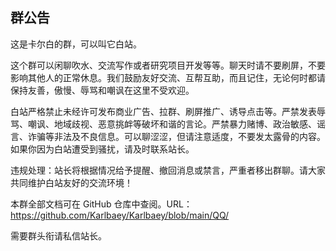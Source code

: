 ## 群公告

这是卡尔白的群，可以叫它白站。

这个群可以闲聊吹水、交流写作或者研究项目开发等等。聊天时请不要刷屏，不要影响其他人的正常休息。我们鼓励友好交流、互帮互助，而且记住，无论何时都请保持友善，傲慢、辱骂和嘲讽在这里不受欢迎。

白站严格禁止未经许可发布商业广告、拉群、刷屏推广、诱导点击等。严禁发表辱骂、嘲讽、地域歧视、恶意挑衅等破坏和谐的言论。严禁暴力赌博、政治敏感、谣言、诈骗等非法及不良信息。可以聊涩涩，但请注意适度，不要发太露骨的内容。如果你因为白站遭受到骚扰，请及时联系站长。

违规处理：站长将根据情况给予提醒、撤回消息或禁言，严重者移出群聊。请大家共同维护白站友好的交流环境！

本群全部文档可在 GitHub 仓库中查阅。URL：<https://github.com/Karlbaey/Karlbaey/blob/main/QQ/>

需要群头衔请私信站长。
